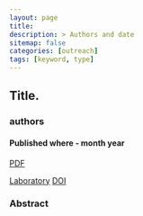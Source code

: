 ```yaml
---
layout: page
title: 
description: > Authors and date
sitemap: false
categories: [outreach]
tags: [keyword, type]
---
```


<h2> Title. </h2>

<h3> authors </h3>
<h4> Published where - month year</h4> 

<a class="btn btn-outline-primary my-1 mr-1" href="/project/true-rehab/">PDF</a>
<!--<a class="btn btn-outline-primary my-1 mr-1" href="/project/true-rehab/">Project</a>-->
<a class="btn btn-outline-primary my-1 mr-1" href="https://eps.leeds.ac.uk/mechanical-engineering-research-design-robotics-optimisation/doc/healthcare-mechatronics">Laboratory</a>
<a class="btn btn-outline-primary my-1 mr-1" href="/project/true-rehab/">DOI</a>

 <h3> Abstract </h3>
<blockquote>


</blockquote>




